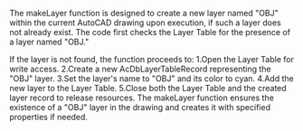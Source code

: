 The makeLayer function is designed to create a new layer named "OBJ" within the current AutoCAD drawing upon execution,
if such a layer does not already exist. 
The code first checks the Layer Table for the presence of a layer named "OBJ." 

If the layer is not found, the function proceeds to:
1.Open the Layer Table for write access.
2.Create a new AcDbLayerTableRecord representing the "OBJ" layer.
3.Set the layer's name to "OBJ" and its color to cyan.
4.Add the new layer to the Layer Table.
5.Close both the Layer Table and the created layer record to release resources.
The makeLayer function ensures the existence of a "OBJ" layer in the drawing and creates it with specified properties if needed.
